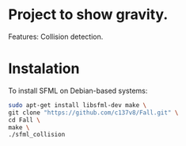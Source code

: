 # Project to show gravity.

Features:
Collision detection.

# Instalation
To install SFML on Debian-based systems:
```bash
sudo apt-get install libsfml-dev make \
git clone "https://github.com/c137v8/Fall.git" \
cd Fall \
make \
./sfml_collision



